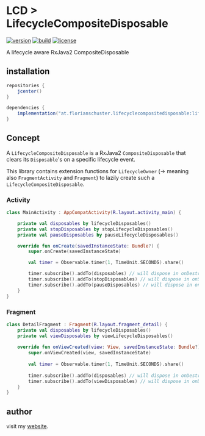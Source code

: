 # LCD > LifecycleCompositeDisposable

[![version](https://img.shields.io/github/v/tag/floschu/LifecycleCompositeDisposable?color=blue&label=version)](https://bintray.com/floschu/lifecyclecompositedisposable) [![build](https://github.com/floschu/LifecycleCompositeDisposable/workflows/build/badge.svg)](https://github.com/floschu/LifecycleCompositeDisposable/actions) [![license](https://img.shields.io/badge/license-Apache%202.0-blue.svg)](LICENSE)

A lifecycle aware RxJava2 CompositeDisposable

## installation

``` groovy
repositories {
    jcenter()
}

dependencies {
    implementation("at.florianschuster.lifecyclecompositedisposable:lifecyclecompositedisposable-core:$version")
}
```

## Concept

A `LifecycleCompositeDisposable` is a RxJava2 `CompositeDisposable` that clears its `Disposable`'s on a specific lifecycle event.

This library contains extension functions for `LifecycleOwner` (-> meaning also `FragmentActivity` and `Fragment`) to lazily create such a `LifecycleCompositeDisposable`.

### Activity

``` kotlin
class MainActivity : AppCompatActivity(R.layout.activity_main) {

    private val disposables by lifecycleDisposables()
    private val stopDisposables by stopLifecycleDisposables()
    private val pauseDisposables by pauseLifecycleDisposables()

    override fun onCreate(savedInstanceState: Bundle?) {
        super.onCreate(savedInstanceState)

        val timer = Observable.timer(1, TimeUnit.SECONDS).share()

        timer.subscribe().addTo(disposables) // will dispose in onDestroy
        timer.subscribe().addTo(stopDisposables) // will dispose in onStop
        timer.subscribe().addTo(pauseDisposables) // will dispose in onPause
    }
}
```

### Fragment 

``` kotlin
class DetailFragment : Fragment(R.layout.fragment_detail) {
    private val disposables by lifecycleDisposables()
    private val viewDisposables by viewLifecycleDisposables()
    
    override fun onViewCreated(view: View, savedInstanceState: Bundle?) {
        super.onViewCreated(view, savedInstanceState)
        
        val timer = Observable.timer(1, TimeUnit.SECONDS).share()
        
        timer.subscribe().addTo(disposables) // will dispose in onDestroy
        timer.subscribe().addTo(viewDisposables) // will dispose in onDestroyView
    }
}
```

## author

visit my [website](https://florianschuster.at/).